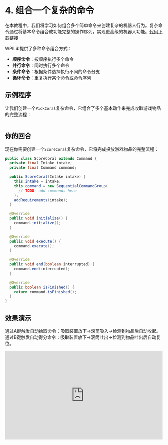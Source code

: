 # 4. 组合一个复杂的命令

在本教程中，我们将学习如何组合多个简单命令来创建复杂的机器人行为。复杂命令通过将基本命令组合成功能完整的操作序列，实现更高级的机器人功能。[代码下载链接](https://github.com/zzhangje/ddocc/archive/refs/heads/v0.4.zip)

WPILib提供了多种命令组合方式：

- **顺序命令**：按顺序执行多个命令
- **并行命令**：同时执行多个命令
- **条件命令**：根据条件选择执行不同的命令分支
- **循环命令**：重复执行某个命令或命令序列

## 示例程序

让我们创建一个`PickCoral`复杂命令，它组合了多个基本动作来完成收取游戏物品的完整流程：

```java

```

## 你的回合

现在你需要创建一个`ScoreCoral`复杂命令，它将完成投放游戏物品的完整流程：

```java
public class ScoreCoral extends Command {
  private final Intake intake;
  private final Command command;

  public ScoreCoral(Intake intake) {
    this.intake = intake;
    this.command = new SequentialCommandGroup(
      // TODO: add commands here
    );
    addRequirements(intake);
  }

  @Override
  public void initialize() {
    command.initialize();
  }

  @Override
  public void execute() {
    command.execute();
  }

  @Override
  public void end(boolean interrupted) {
    command.end(interrupted);
  }

  @Override
  public boolean isFinished() {
    return command.isFinished();
  }
}
```

## 效果演示

通过A键触发自动拾取命令：吸取装置放下->滚筒吸入->检测到物品后自动收起。通过B键触发自动得分命令：吸取装置放下->滚筒吐出->检测到物品吐出后自动复位。

<div style="position: relative; width: 100%; height: 0; padding-bottom: 56.25%;">
  <iframe src="https://player.bilibili.com/player.html?bvid=BV1G6HWzfEnF&page=1&high_quality=1&danmaku=0" scrolling="no" border="0" frameborder="no" framespacing="0" allowfullscreen="true" style="position: absolute; top: 0; left: 0; width: 100%; height: 100%;"></iframe>
</div>
